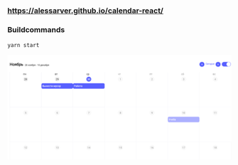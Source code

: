 ### https://alessarver.github.io/calendar-react/

### Buildcommands

```
yarn start
```

![Screenshot](./readmeImage.png)
